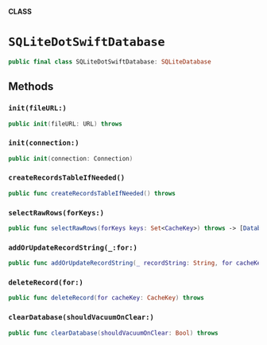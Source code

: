 **CLASS**

# `SQLiteDotSwiftDatabase`

```swift
public final class SQLiteDotSwiftDatabase: SQLiteDatabase
```

## Methods
### `init(fileURL:)`

```swift
public init(fileURL: URL) throws
```

### `init(connection:)`

```swift
public init(connection: Connection)
```

### `createRecordsTableIfNeeded()`

```swift
public func createRecordsTableIfNeeded() throws
```

### `selectRawRows(forKeys:)`

```swift
public func selectRawRows(forKeys keys: Set<CacheKey>) throws -> [DatabaseRow]
```

### `addOrUpdateRecordString(_:for:)`

```swift
public func addOrUpdateRecordString(_ recordString: String, for cacheKey: CacheKey) throws
```

### `deleteRecord(for:)`

```swift
public func deleteRecord(for cacheKey: CacheKey) throws
```

### `clearDatabase(shouldVacuumOnClear:)`

```swift
public func clearDatabase(shouldVacuumOnClear: Bool) throws
```
